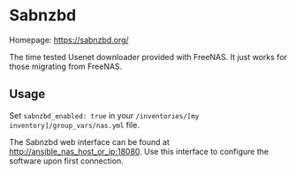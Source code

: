 # Sabnzbd

Homepage: <https://sabnzbd.org/>

The time tested Usenet downloader provided with FreeNAS. It just works for those migrating from FreeNAS.

## Usage

Set `sabnzbd_enabled: true`  in your `/inventories/[my inventory]/group_vars/nas.yml` file.

The Sabnzbd web interface can be found at <http://ansible_nas_host_or_ip:18080>. Use this interface to configure the software upon first connection.
